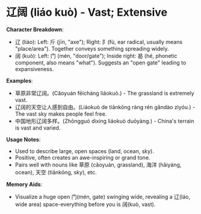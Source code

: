 # **辽阔 (liáo kuò) - Vast; Extensive**

**Character Breakdown**:  
- 辽 (liáo): Left: 斤 (jīn, "axe"); Right: 阝(fù, ear radical, usually means "place/area"). Together conveys something spreading widely.  
- 阔 (kuò): Left: 门 (mén, "door/gate"); Inside right: 曷 (hé, phonetic component, also means "what"). Suggests an "open gate" leading to expansiveness.

**Examples**:  
- 草原非常辽阔。(Cǎoyuán fēicháng liáokuò.) - The grassland is extremely vast.  
- 辽阔的天空让人感到自由。(Liáokuò de tiānkōng ràng rén gǎndào zìyóu.) - The vast sky makes people feel free.  
- 中国地形辽阔多样。(Zhōngguó dìxíng liáokuò duōyàng.) - China's terrain is vast and varied.

**Usage Notes**:  
- Used to describe large, open spaces (land, ocean, sky).  
- Positive, often creates an awe-inspiring or grand tone.  
- Pairs well with nouns like 草原 (cǎoyuán, grassland), 海洋 (hǎiyáng, ocean), 天空 (tiānkōng, sky), etc.

**Memory Aids**:  
- Visualize a huge open 门(mén, gate) swinging wide, revealing a 辽(láo, wide area) space-everything before you is 阔(kuò, vast).